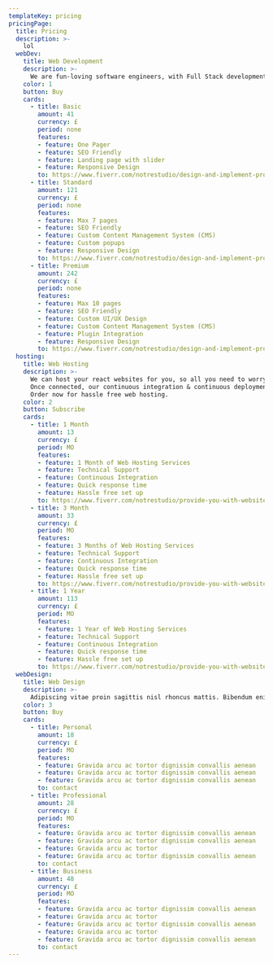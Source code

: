 ```yaml
---
templateKey: pricing
pricingPage: 
  title: Pricing
  description: >-
    lol
  webDev:
    title: Web Development
    description: >-
      We are fun-loving software engineers, with Full Stack development expertise. We have over 10 years experience, with an array of applications under our belts. We both have Bachelor degree's in Computer Since. Our services are focused on website development, to help you connect with your end users in an intuitive and easily managed process.
    color: 1
    button: Buy
    cards: 
      - title: Basic
        amount: 41
        currency: £
        period: none
        features:
        - feature: One Pager
        - feature: SEO Friendly
        - feature: Landing page with slider
        - feature: Responsive Design
        to: https://www.fiverr.com/notrestudio/design-and-implement-professional-websites-903e
      - title: Standard
        amount: 121
        currency: £
        period: none
        features:
        - feature: Max 7 pages
        - feature: SEO Friendly
        - feature: Custom Content Management System (CMS)        
        - feature: Custom popups
        - feature: Responsive Design
        to: https://www.fiverr.com/notrestudio/design-and-implement-professional-websites-903e
      - title: Premium
        amount: 242
        currency: £
        period: none
        features:
        - feature: Max 10 pages
        - feature: SEO Friendly 
        - feature: Custom UI/UX Design
        - feature: Custom Content Management System (CMS)
        - feature: Plugin Integration
        - feature: Responsive Design
        to: https://www.fiverr.com/notrestudio/design-and-implement-professional-websites-903e
  hosting:
    title: Web Hosting
    description: >-
      We can host your react websites for you, so all you need to worry about is the content.
      Once connected, our continuous integration & continuous deployment pipeline will allow you to make changes to your site and see them live within minutes. 
      Order now for hassle free web hosting. 
    color: 2
    button: Subscribe
    cards: 
      - title: 1 Month
        amount: 13
        currency: £
        period: MO
        features:
        - feature: 1 Month of Web Hosting Services
        - feature: Technical Support
        - feature: Continuous Integration
        - feature: Quick response time
        - feature: Hassle free set up
        to: https://www.fiverr.com/notrestudio/provide-you-with-website-hosting-services
      - title: 3 Month
        amount: 33
        currency: £
        period: MO
        features:
        - feature: 3 Months of Web Hosting Services
        - feature: Technical Support
        - feature: Continuous Integration
        - feature: Quick response time
        - feature: Hassle free set up
        to: https://www.fiverr.com/notrestudio/provide-you-with-website-hosting-services
      - title: 1 Year
        amount: 113
        currency: £
        period: MO
        features:
        - feature: 1 Year of Web Hosting Services
        - feature: Technical Support
        - feature: Continuous Integration
        - feature: Quick response time
        - feature: Hassle free set up
        to: https://www.fiverr.com/notrestudio/provide-you-with-website-hosting-services
  webDesign:
    title: Web Design
    description: >-
      Adipiscing vitae proin sagittis nisl rhoncus mattis. Bibendum enim facilisis gravida neque convallis a cras semper auctor. Sit amet risus nullam eget felis eget. Metus dictum at tempor commodo ullamcorper a lacus vestibulum. Sit amet facilisis magna etiam tempor orci eu. Eleifend mi in nulla posuere. Et magnis dis parturient montes nascetur ridiculus mus mauris vitae.
    color: 3
    button: Buy
    cards: 
      - title: Personal
        amount: 18
        currency: £
        period: MO
        features:
        - feature: Gravida arcu ac tortor dignissim convallis aenean
        - feature: Gravida arcu ac tortor dignissim convallis aenean
        - feature: Gravida arcu ac tortor dignissim convallis aenean
        to: contact
      - title: Professional
        amount: 28
        currency: £
        period: MO
        features:
        - feature: Gravida arcu ac tortor dignissim convallis aenean
        - feature: Gravida arcu ac tortor dignissim convallis aenean
        - feature: Gravida arcu ac tortor 
        - feature: Gravida arcu ac tortor dignissim convallis aenean
        to: contact
      - title: Business
        amount: 48
        currency: £
        period: MO
        features:
        - feature: Gravida arcu ac tortor dignissim convallis aenean
        - feature: Gravida arcu ac tortor 
        - feature: Gravida arcu ac tortor dignissim convallis aenean
        - feature: Gravida arcu ac tortor 
        - feature: Gravida arcu ac tortor dignissim convallis aenean
        to: contact
---
```


